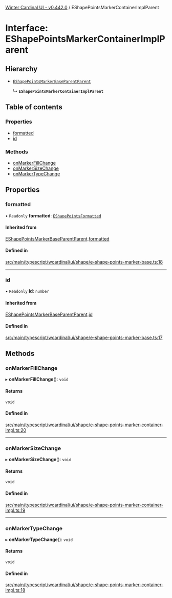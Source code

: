 [Winter Cardinal UI - v0.442.0](../index.md) / EShapePointsMarkerContainerImplParent

# Interface: EShapePointsMarkerContainerImplParent

## Hierarchy

- [`EShapePointsMarkerBaseParentParent`](EShapePointsMarkerBaseParentParent.md)

  ↳ **`EShapePointsMarkerContainerImplParent`**

## Table of contents

### Properties

- [formatted](EShapePointsMarkerContainerImplParent.md#formatted)
- [id](EShapePointsMarkerContainerImplParent.md#id)

### Methods

- [onMarkerFillChange](EShapePointsMarkerContainerImplParent.md#onmarkerfillchange)
- [onMarkerSizeChange](EShapePointsMarkerContainerImplParent.md#onmarkersizechange)
- [onMarkerTypeChange](EShapePointsMarkerContainerImplParent.md#onmarkertypechange)

## Properties

### formatted

• `Readonly` **formatted**: [`EShapePointsFormatted`](../index.md#eshapepointsformatted)

#### Inherited from

[EShapePointsMarkerBaseParentParent](EShapePointsMarkerBaseParentParent.md).[formatted](EShapePointsMarkerBaseParentParent.md#formatted)

#### Defined in

[src/main/typescript/wcardinal/ui/shape/e-shape-points-marker-base.ts:18](https://github.com/winter-cardinal/winter-cardinal-ui/blob/v0.442.0/src/main/typescript/wcardinal/ui/shape/e-shape-points-marker-base.ts#L18)

___

### id

• `Readonly` **id**: `number`

#### Inherited from

[EShapePointsMarkerBaseParentParent](EShapePointsMarkerBaseParentParent.md).[id](EShapePointsMarkerBaseParentParent.md#id)

#### Defined in

[src/main/typescript/wcardinal/ui/shape/e-shape-points-marker-base.ts:17](https://github.com/winter-cardinal/winter-cardinal-ui/blob/v0.442.0/src/main/typescript/wcardinal/ui/shape/e-shape-points-marker-base.ts#L17)

## Methods

### onMarkerFillChange

▸ **onMarkerFillChange**(): `void`

#### Returns

`void`

#### Defined in

[src/main/typescript/wcardinal/ui/shape/e-shape-points-marker-container-impl.ts:20](https://github.com/winter-cardinal/winter-cardinal-ui/blob/v0.442.0/src/main/typescript/wcardinal/ui/shape/e-shape-points-marker-container-impl.ts#L20)

___

### onMarkerSizeChange

▸ **onMarkerSizeChange**(): `void`

#### Returns

`void`

#### Defined in

[src/main/typescript/wcardinal/ui/shape/e-shape-points-marker-container-impl.ts:19](https://github.com/winter-cardinal/winter-cardinal-ui/blob/v0.442.0/src/main/typescript/wcardinal/ui/shape/e-shape-points-marker-container-impl.ts#L19)

___

### onMarkerTypeChange

▸ **onMarkerTypeChange**(): `void`

#### Returns

`void`

#### Defined in

[src/main/typescript/wcardinal/ui/shape/e-shape-points-marker-container-impl.ts:18](https://github.com/winter-cardinal/winter-cardinal-ui/blob/v0.442.0/src/main/typescript/wcardinal/ui/shape/e-shape-points-marker-container-impl.ts#L18)
